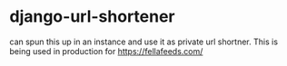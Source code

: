 # django-url-shortener

can spun this up in an instance and use it as private url shortner. This is being used in production for https://fellafeeds.com/
